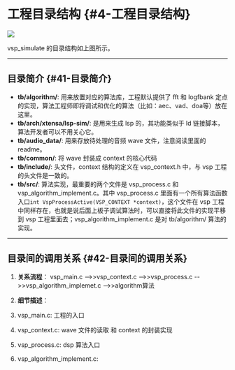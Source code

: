 # 工程目录结构 {#4-工程目录结构}

![](/assets/选区_114.png)

vsp\_simulate 的目录结构如上图所示。

---

## 目录简介 {#41-目录简介}

* **tb/algorithm/**: 用来放置对应的算法库，工程默认提供了 fft 和 logfbank 定点的实现，算法工程师即将调试和优化的算法（比如：aec、vad、doa等）放在这里。
* **tb/arch/xtensa/lsp-sim/**: 是用来生成 lsp 的，其功能类似于 ld 链接脚本，算法开发者可以不用关心它。
* **tb/audio\_data/**: 用来存放待处理的音频 wave 文件，注意阅读里面的 readme。
* **tb/common/**: 将 wave 封装成 context 的核心代码
* **tb/include/**: 头文件，context 结构的定义在 vsp\_context.h 中，与 vsp 工程的头文件是一致的。
* **tb/src/**: 算法实现，最重要的两个文件是 vsp\_process.c 和 vsp\_algorithm\_implement.c。其中 vsp\_process.c 里面有一个所有算法函数入口`int VspProcessActive(VSP_CONTEXT *context)`，这个文件在 vsp 工程中同样存在，也就是说后面上板子调试算法时，可以直接将此文件的实现平移到 vsp 工程里面去；vsp\_algorithm\_implement.c 是对 tb/algorithm/ 算法的实现。

---

## 目录间的调用关系 {#42-目录间的调用关系}

1. **关系流程**： vsp\_main.c --&gt;&gt;vsp\_context.c --&gt;&gt;vsp\_process.c --&gt;&gt;vsp\_algorithm\_implemet.c --&gt;&gt;algorithm算法
2. **细节描述**：

3. vsp\_main.c: 工程的入口

4. vsp\_context.c: wave 文件的读取 和 context 的封装实现
5. vsp\_process.c: dsp 算法入口
6. vsp\_algorithm\_implement.c:



